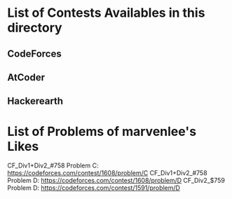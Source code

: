 # List of Contests Availables in this directory

## CodeForces


## AtCoder


## Hackerearth





# List of Problems of marvenlee's Likes
CF_Div1+Div2_#758 Problem C: https://codeforces.com/contest/1608/problem/C
CF_Div1+Div2_#758 Problem D: https://codeforces.com/contest/1608/problem/D
CF_Div2_$759 Problem D: https://codeforces.com/contest/1591/problem/D
